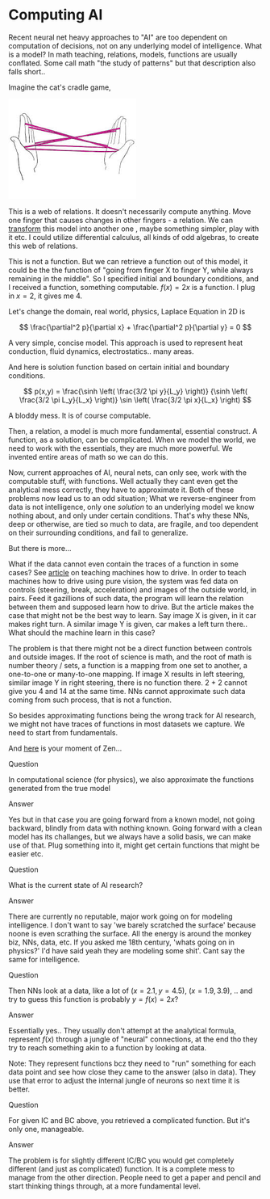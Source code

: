 # Computing AI

Recent neural net heavy approaches to "AI" are too dependent on
computation of decisions, not on any underlying model of intelligence.
What is a model? In math teaching, relations, models, functions are
usually conflated. Some call math "the study of patterns" but that
description also falls short..

Imagine the cat's cradle game,

![](cradle1.jpeg)

This is a web of relations. It doesn't necessarily compute anything.
Move one finger that causes changes in other fingers - a relation.
We can [transform](https://drive.google.com/uc?export=view&id=18Y1ZXPzI2nRrYyvjYNHiw7xG8cpWQNAU)
this model into another one , maybe something simpler, play with it etc.
I could utilize differential calculus, all kinds of odd algebras,
to create this web of relations.

This is not a function. But we can retrieve a function out of this
model, it could be the the function of "going from finger X to finger
Y, while always remaining in the middle". So I specified
initial and boundary conditions, and I received a function, something
computable. $f(x)=2x$ is a function. I plug in $x=2$, it gives me 4.

Let's change the domain, real world, physics, Laplace Equation in 2D
is

$$
\frac{\partial^2 p}{\partial x} + \frac{\partial^2 p}{\partial y}  = 0
$$

A very simple, concise model. This approach is used to represent heat
conduction, fluid dynamics, electrostatics.. many areas.

And here is  solution function based on certain initial and boundary conditions.

$$
p(x,y) =
\frac{\sinh \left( \frac{3/2 \pi y}{L_y}  \right)}
     {\sinh \left( \frac{3/2 \pi L_y}{L_x} \right)}
\sin \left( \frac{3/2 \pi x}{L_x}  \right)     
$$

A bloddy mess. It is of course computable.

Then, a relation, a model is much more fundamental, essential
construct. A function, as a solution, can be complicated. When we
model the world, we need to work with the essentials, they are much
more powerful. We invented entire areas of math so we can do this. 

Now, current approaches of AI, neural nets, can only see, work with
the computable stuff, with functions. Well actually they cant even get
the analytical mess correctly, they have to approximate it. Both of
these problems now lead us to an odd situation; What we
reverse-engineer from data is not intelligence, only one *solution* to
an underlying model we know nothing about, and only under certain
conditions. That's why these NNs, deep or otherwise, are tied so much
to data, are fragile, and too dependent on their surrounding
conditions, and fail to generalize.

<a name='car'/>

But there is more...

What if the data cannot even contain the traces of a function in some
cases? See [article](http://deepdriving.cs.princeton.edu/paper.pdf) on
teaching machines how to drive. In order to teach machines how to
drive using pure vision, the system was fed data on controls
(steering, break, acceleration) and images of the outside world, in
pairs. Feed it gazillions of such data, the program will learn the
relation between them and supposed learn how to drive. But the article
makes the case that might not be the best way to learn. Say image X is
given, in it car makes right turn. A similar image Y is given, car
makes a left turn there.. What should the machine learn in this case?

The problem is that there might not be a direct function between
controls and outside images. If the root of science is math, and the
root of math is number theory / sets, a function is a mapping from one
set to another, a one-to-one or many-to-one mapping. If image X
results in left steering, similar image Y in right steering, there is
no function there. 2 + 2 cannot give you 4 and 14 at the same
time. NNs cannot approximate such data coming from such process, that
is not a function.

So besides approximating functions being the wrong track for AI
research, we might not have traces of functions in most datasets we
capture.  We need to start from fundamentals.

And [here](https://www.youtube.com/watch?v=cYl6DIxvnzM) is your moment of Zen...

Question

In computational science (for physics), we also approximate the
functions generated from the true model

Answer

Yes but in that case you are going forward from a known model, not
going backward, blindly from data with nothing known. Going forward
with a clean model has its challanges, but we always have a solid
basis, we can make use of that. Plug something into it, might get
certain functions that might be easier etc.

Question

What is the current state of AI research?

Answer

There are currently no reputable, major work going on for modeling
intelligence. I don't want to say 'we barely scratched the surface'
because noone is even scrathing the surface. All the energy is around
the monkey biz, NNs, data, etc. If you asked me 18th century, 'whats
going on in physics?' I'd have said yeah they are modeling some shit'.
Cant say the same for intelligence.

Question

Then NNs look at a data, like a lot of $(x=2.1,y=4.5)$, $(x=1.9,3.9)$, ..
and try to guess this function is probably $y = f(x) = 2x$?

Answer

Essentially yes.. They usually don't attempt at the analytical formula,
represent $f(x)$ through a jungle of "neural" connections, at the end
tho they try to reach something akin to a function by looking at data.

Note: They represent functions bcz they need to "run" something for
each data point and see how close they came to the answer (also in
data).  They use that error to adjust the internal jungle of neurons
so next time it is better. 

Question

For given IC and BC above, you retrieved a complicated function. But
it's only one, manageable.

Answer

The problem is for slightly different IC/BC you would get completely
different (and just as complicated) function. It is a complete mess to
manage from the other direction. People need to get a paper and pencil
and start thinking things through, at a more fundamental level.


